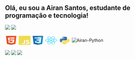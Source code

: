## Olá, eu sou a Airan Santos, estudante de programação e tecnologia!

<div>
  <img width=45% src="https://github-readme-stats.vercel.app/api?username=airansantos&theme=dark&show_icons=true"/>
  <img width=45% src="https://github-readme-stats.vercel.app/api/top-langs/?username=airansantos&layout=compact&theme=dark"/>
</div>

<div style="display: inline_block"><br>
  <img align="center" alt="Airan-HTML" height="30" width="40" src="https://raw.githubusercontent.com/devicons/devicon/master/icons/html5/html5-original.svg">
  <img align="center" alt="Airan-Js" height="30" width="40" src="https://raw.githubusercontent.com/devicons/devicon/master/icons/javascript/javascript-plain.svg">
  <img align="center" alt="Airan-CSS" height="30" width="40" src="https://raw.githubusercontent.com/devicons/devicon/master/icons/css3/css3-original.svg">
  <img align="center" alt="Airan-React" height="30" width="40" src="https://raw.githubusercontent.com/devicons/devicon/master/icons/react/react-original.svg">
  <img align="center" alt="Airan-Python" height="30" width="40" src="https://raw.githubusercontent.com/devicons/devicon/master/icons/python/python-original.svg">
  <img align="center" alt="Airan-Python" height="40" width="50" src="https://cdn.jsdelivr.net/gh/devicons/devicon/icons/php/php-original.svg"/>         
</div>
<br>
<div> 
  <a href="https://www.instagram.com/airann.s" target="_blank"><img src="https://img.shields.io/badge/-Instagram-%23E4405F?style=for-the-badge&logo=instagram&logoColor=white" target="_blank"></a>
  <a href = "mailto:airan.sousasantos@gmail.com"><img src="https://img.shields.io/badge/-Gmail-%23333?style=for-the-badge&logo=gmail&logoColor=white" target="_blank"></a>
  <a href="https://www.linkedin.com/in/airan-santos-23087b233" target="_blank"><img src="https://img.shields.io/badge/-LinkedIn-%230077B5?style=for-the-badge&logo=linkedin&logoColor=white" target="_blank"></a> 
</div>


